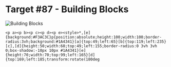 # Target #87 - Building Blocks

![Building Blocks](https://cssbattle.dev/targets/87.png)

```
<p a><p b><p c><p d><p e><style>*,[e]{background:#F3AC3C}p{position:absolute;height:100;width:100;border-radius:3vh;background:#1A4341}[a]{top:49;left:65}[b]{top:119;left:235}[c],[d]{height:50;width:60;top:49;left:155;border-radius:0 3vh 3vh 0;box-shadow:-10px 10px #1A4341}[e]{height:70;width:70;top:99;left:165}[d]{top:169;left:185;transform:rotate(180deg
```
